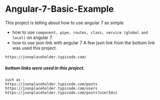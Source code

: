 # Angular-7-Basic-Example
This project is telling about how to use angular 7 as simple
- how to use `component, pipe, routes, class, service (global and local)` on angular 7.
- how to use json link with angular 7
A few json link from the bottom link was used this project.
``` 
https://jsonplaceholder.typicode.com/
``` 
##### bottom links were used in this project.
``` 
such as : 
https://jsonplaceholder.typicode.com/posts
https://jsonplaceholder.typicode.com/users
https://jsonplaceholder.typicode.com/posts?userId=1
``` 
